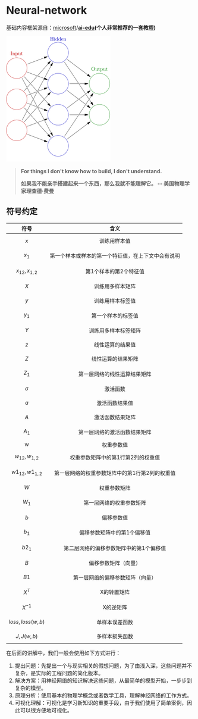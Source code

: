# Neural-network

基础内容框架源自：[microsoft](https://github.com/microsoft)/[**ai-edu**](https://github.com/microsoft/ai-edu)**\(个人非常推荐的一套教程\)**

![](.gitbook/assets/image%20%2831%29.png)

> **For things I don't know how to build, I don't understand.**
>
> **如果我不能亲手搭建起来一个东西，那么我就不能理解它。 -- 美国物理学家理查德·费曼**

## 符号约定

| 符号 | 含义 |
| :---: | :---: |
| $$x$$ | 训练用样本值 |
| $$x_{1}$$ | 第一个样本或样本的第一个特征值，在上下文中会有说明 |
| $$x_{12},x_{1,2}$$ | 第1个样本的第2个特征值 |
| $$X$$ | 训练用多样本矩阵 |
| $$y$$ | 训练用样本标签值 |
| $$y_1$$ | 第一个样本的标签值 |
| $$Y$$ | 训练用多样本标签矩阵 |
| $$z$$ | 线性运算的结果值 |
| $$Z$$ | 线性运算的结果矩阵 |
| $$Z_1$$ | 第一层网络的线性运算结果矩阵 |
| $$σ$$ | 激活函数 |
| $$a$$ | 激活函数结果值 |
| $$A$$ | 激活函数结果矩阵 |
| $$A_1$$ | 第一层网络的激活函数结果矩阵 |
| w | 权重参数值 |
| $$w_{12},w_{1,2}$$ | 权重参数矩阵中的第1行第2列的权重值 |
| $$w1_{12},w1_{1,2}$$ | 第一层网络的权重参数矩阵中的第1行第2列的权重值 |
| $$W$$ | 权重参数矩阵 |
| $$W_1$$ | 第一层网络的权重参数矩阵 |
| $$b$$ | 偏移参数值 |
| $$b_1$$ | 偏移参数矩阵中的第1个偏移值 |
| $$b2_1$$ | 第二层网络的偏移参数矩阵中的第1个偏移值 |
| $$B$$ | 偏移参数矩阵（向量） |
| $$B1$$ | 第一层网络的偏移参数矩阵（向量） |
| $$X^T$$ | X的转置矩阵 |
| $$X^{−1}$$ | X的逆矩阵 |
| $$loss,loss(w,b)$$ | 单样本误差函数 |
| $$J,J(w,b)$$ | 多样本损失函数 |

在后面的讲解中，我们一般会使用如下方式进行：

1. 提出问题：先提出一个与现实相关的假想问题，为了由浅入深，这些问题并不复杂，是实际的工程问题的简化版本。
2. 解决方案：用神经网络的知识解决这些问题，从最简单的模型开始，一步步到复杂的模型。
3. 原理分析：使用基本的物理学概念或者数学工具，理解神经网络的工作方式。
4. 可视化理解：可视化是学习新知识的重要手段，由于我们使用了简单案例，因此可以很方便地可视化。

